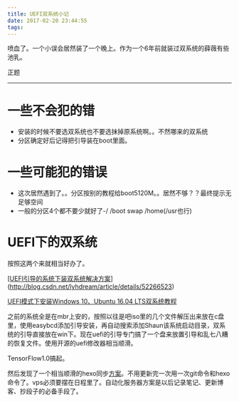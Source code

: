 ```yaml
---
title: UEFI双系统小记
date: 2017-02-20 23:44:55
tags:
---
```


喷血了。一个小误会居然装了一个晚上。作为一个6年前就装过双系统的薛薇有些池乳。

<!-- more -->

正题

------

# 一些不会犯的错

- 安装的时候不要选双系统也不要选抹掉原系统啊。。不然哪来的双系统
- 分区确定好后记得把引导装在boot里面。



# 一些可能犯的错误

- 这次居然遇到了。。分区按别的教程给boot5120M。。居然不够？？最终提示无足够空间
- 一般的分区4个都不要少就好了-/ /boot swap /home(/usr也行)



# UEFI下的双系统



按照这两个来就相当好办了。

[[UEFI引导的系统下装双系统解决方案](http://blog.csdn.net/lyhdream/article/details/52266523)](http://blog.csdn.net/lyhdream/article/details/52266523)



[UEFI模式下安装Windows 10、Ubuntu 16.04 LTS双系统教程](http://weibo.com/p/1001603968287473010231?from=page_100606_profile&wvr=6&mod=wenzhangmod&sudaref=www.google.com&retcode=6102)



之前的系统全是在mbr上安的，按照以往是吧iso里的几个文件解压出来放在c盘里，使用easybcd添加引导安装，再自动搜索添加Shaun该系统启动目录，双系统的引导直接放在win下。现在uefi的引导专门搞了一个盘来放置引导和乱七八糟的恢复文件。使用开源的uefi修改器相当顺滑。



TensorFlow1.0搞起。

然后发现了一个相当顺滑的hexo同步[方案](https://www.zhihu.com/question/21193762/answer/147374293)。不用更新完一次用一次git命令和hexo命令了。vps必须要摆在日程里了。自动化服务器方案是以后记录笔记、更新博客、抄段子的必备手段了。





